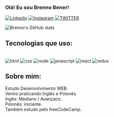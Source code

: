 ### Olá! Eu sou Brenno Bener!

[![Linkedin](https://img.shields.io/badge/LinkedIn-0077B5?style=for-the-badge&logo=linkedin&logoColor=white)](https://www.linkedin.com/in/brennobener/)
[![Instagram](https://img.shields.io/badge/Instagram-E4405F?style=for-the-badge&logo=instagram&logoColor=white)](https://www.instagram.com/brenno_bener/)
[![TWITTER](https://img.shields.io/badge/Twitter-1DA1F2?style=for-the-badge&logo=twitter&logoColor=white)](https://twitter.com/BrennoBBener)

![Brenno's GitHub stats](https://github-readme-stats.vercel.app/api?username=BrennoBener&show_icons=true&theme=merko)

## Tecnologias que uso:
<div style="display: inline_block"> <br/> 
  <img alt="html" src="https://img.shields.io/badge/HTML-239120?style=for-the-badge&logo=html5&logoColor=white" align="center" />
  <img alt="css" src="https://img.shields.io/badge/CSS-239120?&style=for-the-badge&logo=css3&logoColor=white" align="center" />
  <img alt="node" src="https://img.shields.io/badge/Node.js-43853D?style=for-the-badge&logo=node.js&logoColor=white" align="center" />
  <img alt="javascript" src="https://img.shields.io/badge/JavaScript-F7DF1E?style=for-the-badge&logo=javascript&logoColor=black" align="center" />
  <img alt="react" src="https://img.shields.io/badge/React-20232A?style=for-the-badge&logo=react&logoColor=61DAFB" align="center" />
  <img alt="redux" src="https://img.shields.io/badge/Redux-593D88?style=for-the-badge&logo=redux&logoColor=white" align="center" />
</div>



## Sobre mim:
Estudo Desenvolvimento WEB. <br>
Venho praticando Inglês e Polonês. <br>
Ingês: Mediano / Avançaco. <br>
Polonês: iniciante. <br>
Também estudo pelo freeCodeCamp.
